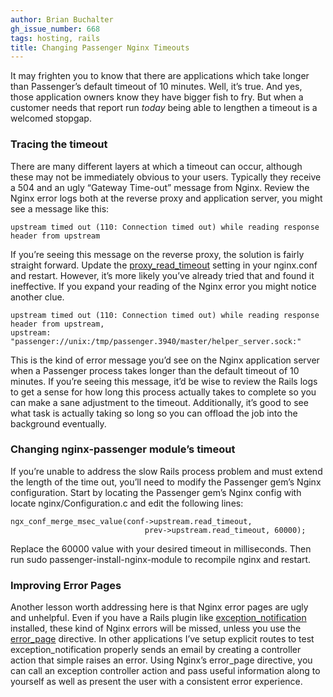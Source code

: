 ```yaml
---
author: Brian Buchalter
gh_issue_number: 668
tags: hosting, rails
title: Changing Passenger Nginx Timeouts
---
```




It may frighten you to know that there are applications which take longer than Passenger’s default timeout of 10 minutes. Well, it’s true. And yes, those application owners know they have bigger fish to fry. But when a customer needs that report run *today* being able to lengthen a timeout is a welcomed stopgap.

### Tracing the timeout

There are many different layers at which a timeout can occur, although these may not be immediately obvious to your users. Typically they receive a 504 and an ugly “Gateway Time-out” message from Nginx. Review the Nginx error logs both at the reverse proxy and application server, you might see a message like this:

```
upstream timed out (110: Connection timed out) while reading response header from upstream
```

If you’re seeing this message on the reverse proxy, the solution is fairly straight forward. Update the [proxy_read_timeout](https://nginx.org/en/docs/http/ngx_http_proxy_module.html#proxy_read_timeout) setting in your nginx.conf and restart. However, it’s more likely you’ve already tried that and found it ineffective. If you expand your reading of the Nginx error you might notice another clue.

```
upstream timed out (110: Connection timed out) while reading response header from upstream, 
upstream: "passenger://unix:/tmp/passenger.3940/master/helper_server.sock:"
```

This is the kind of error message you’d see on the Nginx application server when a Passenger process takes longer than the default timeout of 10 minutes. If you’re seeing this message, it’d be wise to review the Rails logs to get a sense for how long this process actually takes to complete so you can make a sane adjustment to the timeout. Additionally, it’s good to see what task is actually taking so long so you can offload the job into the background eventually.

### Changing nginx-passenger module’s timeout

If you’re unable to address the slow Rails process problem and must extend the length of the time out, you’ll need to modify the Passenger gem’s Nginx configuration. Start by locating the Passenger gem’s Nginx config with locate nginx/Configuration.c and edit the following lines:

```
ngx_conf_merge_msec_value(conf->upstream.read_timeout,
                              prev->upstream.read_timeout, 60000);
```
Replace the 60000 value with your desired timeout in milliseconds. Then run sudo passenger-install-nginx-module to recompile nginx and restart.

### Improving Error Pages

Another lesson worth addressing here is that Nginx error pages are ugly and unhelpful. Even if you have a Rails plugin like [exception_notification](https://github.com/rails/exception_notification/) installed, these kind of Nginx errors will be missed, unless you use the [error_page](https://nginx.org/en/docs/http/ngx_http_core_module.html#error_page) directive. In other applications I’ve setup explicit routes to test exception_notification properly sends an email by creating a controller action that simple raises an error. Using Nginx’s error_page directive, you can call an exception controller action and pass useful information along to yourself as well as present the user with a consistent error experience.


